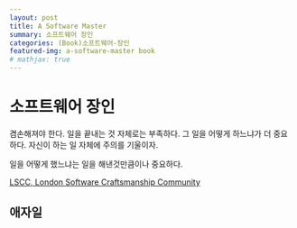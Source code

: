 ```yaml
---
layout: post
title: A Software Master
summary: 소프트웨어 장인
categories: (Book)소프트웨어-장인
featured-img: a-software-master book
# mathjax: true
---
```


# 소프트웨어 장인

겸손해져야 한다. 일을 끝내는 것 자체로는 부족하다. 그 일을 어떻게 하느냐가 더 중요하다. 자신이 하는 일 자체에 주의를 기울이자.

일을 어떻게 했느냐는 일을 해낸것만큼이나 중요하다.

[LSCC, London Software Craftsmanship Community](https://www.meetup.com/ko-KR/london-software-craftsmanship/)

## 애자일

